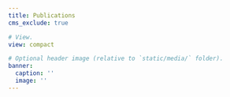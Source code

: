 ```yaml
---
title: Publications
cms_exclude: true

# View.
view: compact

# Optional header image (relative to `static/media/` folder).
banner:
  caption: ''
  image: ''
---
```

